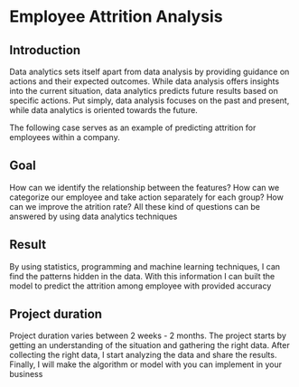 # Employee Attrition Analysis

## Introduction
Data analytics sets itself apart from data analysis by providing guidance on actions and their expected outcomes. While data analysis offers insights into the current situation, data analytics predicts future results based on specific actions. Put simply, data analysis focuses on the past and present, while data analytics is oriented towards the future.

The following case serves as an example of predicting attrition for employees within a company.

## Goal

How can we identify the relationship between the features? How can we categorize our employee and take action separately for each group? How can we improve the atrition rate? All these kind of questions can be answered by using data analytics techniques

## Result 
By using statistics, programming and machine learning techniques, I can find the patterns hidden in the data. With this information I can built the model to predict the attrition among employee with provided accuracy

## Project duration
Project duration varies between 2 weeks - 2 months. The project starts by getting an understanding of the situation and gathering the right data. After collecting the right data, I start analyzing the data and share the results. Finally, I will make the algorithm or model with you can implement in your business
